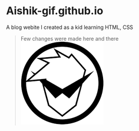 # Aishik-gif.github.io
A blog webite I created as a kid 
learning HTML, CSS
>Few changes were made here and there
<a href = "www.aishik.tk">![My Website](ninja.png)</a>